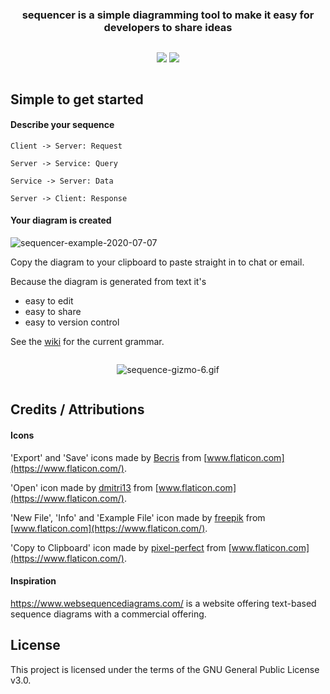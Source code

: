<div align="center" style="display: flex; flex-direction: column;">
  <h3>sequencer is a simple diagramming tool to make it easy for developers to share ideas</h3>
  <p>
      <img src="https://github.com/rsouth/sequencer/workflows/Java%20CI%20with%20Maven/badge.svg?branch=develop">
      <img src="https://github.com/rsouth/sequencer/workflows/Maven%20Package/badge.svg">
  </p>
</div>

## Simple to get started

#### Describe your sequence
`Client -> Server: Request`

`Server -> Service: Query`

`Service -> Server: Data`

`Server -> Client: Response`

#### Your diagram is created

<img src="https://i.ibb.co/tBvRy40/sequencer-example-2020-07-07.png" alt="sequencer-example-2020-07-07" border="0">

Copy the diagram to your clipboard to paste straight in to chat or email.

Because the diagram is generated from text it's
 - easy to edit
 - easy to share
 - easy to version control

See the [wiki](https://github.com/rsouth/sequencer/wiki) for the current grammar.

<div align="center" style="display: flex; flex-direction: column;">
  <p>
    <img src="https://s7.gifyu.com/images/sequence-gizmo-6.gif" alt="sequence-gizmo-6.gif" border="0" />
  </p>
</div>

## Credits / Attributions

#### Icons

'Export' and 'Save' icons made by [Becris](https://www.flaticon.com/authors/becris) from [www.flaticon.com](https://www.flaticon.com/).

'Open' icon made by [dmitri13](https://www.flaticon.com/authors/dmitri13) from [www.flaticon.com](https://www.flaticon.com/).

'New File', 'Info' and 'Example File' icon made by [freepik](https://www.flaticon.com/authors/freepik) from [www.flaticon.com](https://www.flaticon.com/).
 
'Copy to Clipboard' icon made by [pixel-perfect](https://www.flaticon.com/authors/pixel-perfect) from [www.flaticon.com](https://www.flaticon.com/).

#### Inspiration

https://www.websequencediagrams.com/ is a website offering text-based sequence diagrams with a commercial offering.

## License

This project is licensed under the terms of the GNU General Public License v3.0.
